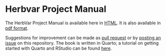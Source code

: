 # Herbvar Project Manual

The HerbVar Project Manual is available here in [HTML](https://herbvar-network.github.io/herbvar_manual/). It is also available in [pdf format](https://github.com/HerbVar-Network/herbvar_manual/blob/gh-pages/herbvar-manual.pdf).

Suggestions for improvement can be made as [pull request](https://github.com/HerbVar-Network/project_manual/pulls) or by [posting an issue](https://github.com/HerbVar-Network/project_manual/issues) on this repository. The book is written in Quarto; a tutorial on getting started with Quarto and RStudio can be found [here](https://quarto.org/docs/get-started/hello/rstudio.html).
